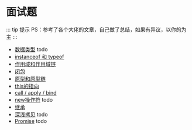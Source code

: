 # 面试题

::: tip 提示
PS：参考了各个大佬的文章，自己做了总结，如果有异议，以你的为主
:::

- [数据类型](../mianshi/JS/数据类型.md) todo
- [instanceof 和 typeof](../mianshi/JS/instanceof.md)
- [作用域和作用域链](../mianshi/JS/作用域和作用域链.md)
- [闭包](../mianshi/JS/闭包.md)
- [原型和原型链](../mianshi/JS/原型和原型链.md)
- [this的指向](../mianshi/JS/this的指向.md)
- [call / apply / bind](../mianshi/JS/call-apply-bind.md)
- [new操作符](../mianshi/JS/new操作符.md) todo
- [继承](../mianshi/JS/继承.md)
- [深浅拷贝](../mianshi/JS/深浅拷贝.md) todo
- [Promise](../mianshi/JS/Promise.md) todo

